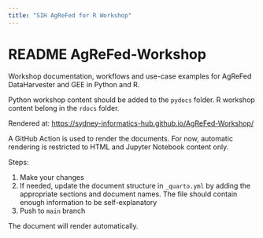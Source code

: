```yaml
---
title: "SIH AgReFed for R Workshop"
---
```


# README AgReFed-Workshop
Workshop documentation, workflows and use-case examples for AgReFed
DataHarvester and  GEE in Python and R.

Python workshop content should be added to the `pydocs` folder.
R workshop content belong in the `rdocs` folder.

Rendered at: https://sydney-informatics-hub.github.io/AgReFed-Workshop/

A GitHub Action is used to render the documents. For now, automatic rendering is
restricted to HTML and Jupyter Notebook content only.

Steps:

1. Make your changes
2. If needed, update the document structure in `_quarto.yml` by adding the
   appropriate sections and document names. The file should contain enough
   information to be self-explanatory
3. Push to `main` branch
   
The document will render automatically.